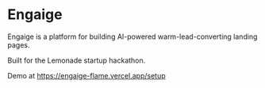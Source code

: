 # Engaige

Engaige is a platform for building AI-powered warm-lead-converting landing pages.

Built for the Lemonade startup hackathon.

Demo at https://engaige-flame.vercel.app/setup
